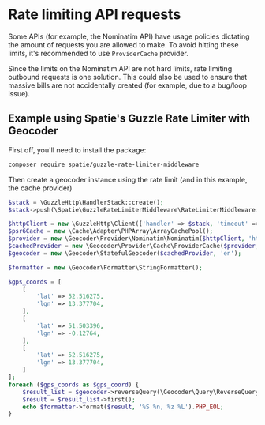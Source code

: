 # Rate limiting API requests

Some APIs (for example, the Nominatim API) have usage policies dictating the amount of requests you are allowed to make.
To avoid hitting these limits, it's recommended to use `ProviderCache` provider.

Since the limits on the Nominatim API are not hard limits, rate limiting outbound requests is one solution.
This could also be used to ensure that massive bills are not accidentally created (for example, due to a bug/loop issue).

## Example using Spatie's Guzzle Rate Limiter with Geocoder

First off, you'll need to install the package:
```bash
composer require spatie/guzzle-rate-limiter-middleware
```

Then create a geocoder instance using the rate limit (and in this example, the cache provider)

```php
$stack = \GuzzleHttp\HandlerStack::create();
$stack->push(\Spatie\GuzzleRateLimiterMiddleware\RateLimiterMiddleware::perSecond(1));

$httpClient = new \GuzzleHttp\Client(['handler' => $stack, 'timeout' => 30.0]);
$psr6Cache = new \Cache\Adapter\PHPArray\ArrayCachePool();
$provider = new \Geocoder\Provider\Nominatim\Nominatim($httpClient, 'https://nominatim.openstreetmap.org', 'Geocoder test');
$cachedProvider = new \Geocoder\Provider\Cache\ProviderCache($provider, $psr6Cache);
$geocoder = new \Geocoder\StatefulGeocoder($cachedProvider, 'en');

$formatter = new \Geocoder\Formatter\StringFormatter();

$gps_coords = [
    [
        'lat' => 52.516275,
        'lgn' => 13.377704,
    ],
    [
        'lat' => 51.503396,
        'lgn' => -0.12764,
    ],
    [
        'lat' => 52.516275,
        'lgn' => 13.377704,
    ]
];
foreach ($gps_coords as $gps_coord) {
    $result_list = $geocoder->reverseQuery(\Geocoder\Query\ReverseQuery::fromCoordinates($gps_coord['lat'], $gps_coord['lgn']));
    $result = $result_list->first();
    echo $formatter->format($result, '%S %n, %z %L').PHP_EOL;
}
```
